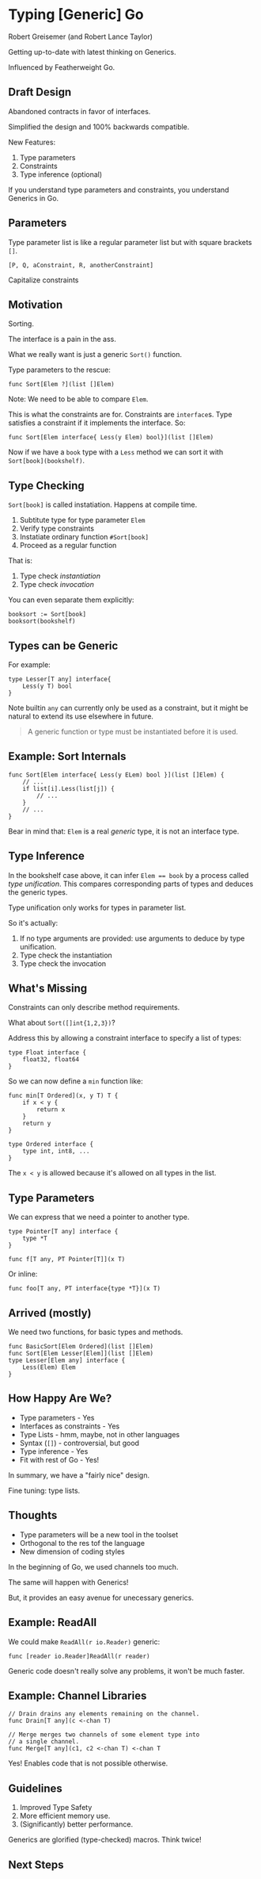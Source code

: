 # Typing [Generic] Go

Robert Greisemer (and Robert Lance Taylor)

Getting up-to-date with latest thinking on Generics.

Influenced by Featherweight Go.

## Draft Design

Abandoned contracts in favor of interfaces.

Simplified the design and 100% backwards compatible.

New Features:

1. Type parameters
2. Constraints
3. Type inference (optional)

If you understand type parameters and constraints, you understand Generics in
Go.

## Parameters

Type parameter list is like a regular parameter list but with square brackets
`[]`.

```
[P, Q, aConstraint, R, anotherConstraint]
```

Capitalize constraints

## Motivation

Sorting.

The interface is a pain in the ass.

What we really want is just a generic `Sort()` function.

Type parameters to the rescue:

```
func Sort[Elem ?](list []Elem)
```

Note: We need to be able to compare `Elem`.

This is what the constraints are for. Constraints are `interface`s. Type
satisfies a constraint if it implements the interface. So:

```
func Sort[Elem interface{ Less(y Elem) bool}](list []Elem)
```

Now if we have a `book` type with a `Less` method we can sort it with
`Sort[book](bookshelf)`.

## Type Checking

`Sort[book]` is called instatiation. Happens at compile time.

1. Subtitute type for type parameter `Elem`
2. Verify type constraints
3. Instatiate ordinary function `#Sort[book]`
4. Proceed as a regular function

That is:

1. Type check _instantiation_
2. Type check _invocation_

You can even separate them explicitly:

```
booksort := Sort[book]
booksort(bookshelf)
```

## Types can be Generic

For example:

```
type Lesser[T any] interface{
    Less(y T) bool
}
```

Note builtin `any` can currently only be used as a constraint, but it might be
natural to extend its use elsewhere in future.

> A generic function or type must be instantiated before it is used.

## Example: Sort Internals

```
func Sort[Elem interface{ Less(y ELem) bool }](list []Elem) {
    // ...
    if list[i].Less(list[j]) {
        // ...
    }
    // ...
}
```

Bear in mind that: `Elem` is a real _generic_ type, it is not an interface
type.

## Type Inference

In the bookshelf case above, it can infer `Elem == book` by a process called
_type unification_. This compares corresponding parts of types and deduces the
generic types.

Type unification only works for types in parameter list.

So it's actually:

1. If no type arguments are provided: use arguments to deduce by type
   unification.
2. Type check the instantiation
3. Type check the invocation

## What's Missing

Constraints can only describe method requirements.

What about `Sort([]int{1,2,3})`?

Address this by allowing a constraint interface to specify a list of types:

```
type Float interface {
    float32, float64
}
```

So we can now define a `min` function like:

```
func min[T Ordered](x, y T) T {
    if x < y {
        return x
    }
    return y
}

type Ordered interface {
    type int, int8, ...
}
```

The `x < y` is allowed because it's allowed on all types in the list.

## Type Parameters

We can express that we need a pointer to another type.

```
type Pointer[T any] interface {
    type *T
}

func f[T any, PT Pointer[T]](x T)
```

Or inline:

```
func foo[T any, PT interface{type *T}](x T)
```

## Arrived (mostly)

We need two functions, for basic types and methods.

```
func BasicSort[Elem Ordered](list []Elem)
func Sort[Elem Lesser[Elem]](list []Elem)
type Lesser[Elem any] interface {
    Less(Elem) Elem
}
```

## How Happy Are We?

* Type parameters - Yes
* Interfaces as constraints - Yes
* Type Lists - hmm, maybe, not in other languages
* Syntax (`[]`) - controversial, but good
* Type inference - Yes
* Fit with rest of Go - Yes!

In summary, we have a "fairly nice" design.

Fine tuning: type lists.

## Thoughts

* Type parameters will be a new tool in the toolset
* Orthogonal to the res tof the language
* New dimension of coding styles

In the beginning of Go, we used channels too much.

The same will happen with Generics!

But, it provides an easy avenue for unecessary generics.

## Example: ReadAll

We could make `ReadAll(r io.Reader)` generic:

```
func [reader io.Reader]ReadAll(r reader)
```

Generic code doesn't really solve any problems, it won't be much faster.

## Example: Channel Libraries

```
// Drain drains any elements remaining on the channel.
func Drain[T any](c <-chan T)

// Merge merges two channels of some element type into
// a single channel.
func Merge[T any](c1, c2 <-chan T) <-chan T
```

Yes! Enables code that is not possible otherwise.

## Guidelines

1. Improved Type Safety
2. More efficient memory use.
3. (Significantly) better performance.

Generics are glorified (type-checked) macros. Think twice!

## Next Steps


